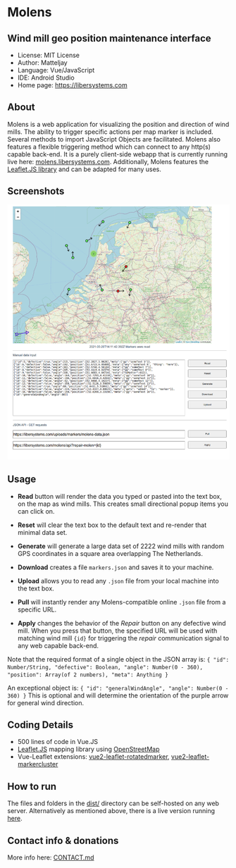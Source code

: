 # Molens
## Wind mill geo position maintenance interface

- License: MIT License
- Author: Matteljay
- Language: Vue/JavaScript
- IDE: Android Studio
- Home page: https://libersystems.com

## About

Molens is a web application for visualizing the position and direction of wind mills. The ability to trigger specific actions per map marker is included. Several methods to import JavaScript Objects are facilitated. Molens also features a flexible triggering method which can connect to any http(s) capable back-end. It is a purely client-side webapp that is currently running live here: [molens.libersystems.com](https://molens.libersystems.com/). Additionally, Molens features the [Leaflet.JS library](https://leafletjs.com/) and can be adapted for many uses.

## Screenshots
![interface](screenshots/ui.png)

## Usage

- **Read** button will render the data you typed or pasted into the text box, on the map as wind mills. This creates small directional popup items you can click on.
- **Reset** will clear the text box to the default text and re-render that minimal data set.
- **Generate** will generate a large data set of 2222 wind mills with random GPS coordinates in a square area overlapping The Netherlands.
- **Download** creates a file `markers.json` and saves it to your machine.
- **Upload** allows you to read any `.json` file from your local machine into the text box.

- **Pull** will instantly render any Molens-compatible online `.json` file from a specific URL.
- **Apply** changes the behavior of the *Repair* button on any defective wind mill. When you press that button, the specified URL will be used with matching wind mill `{id}` for triggering the *repair* communication signal to any web capable back-end.

Note that the required format of a single object in the JSON array is:
`{ "id": Number/String, "defective": Boolean, "angle": Number(0 - 360), "position": Array(of 2 numbers), "meta": Anything }`

An exceptional object is:
`{ "id": "generalWindAngle", "angle": Number(0 - 360) }`
This is optional and will determine the orientation of the purple arrow for general wind direction.

## Coding Details

- 500 lines of code in Vue.JS
- [Leaflet.JS](https://leafletjs.com/) mapping library using [OpenStreetMap](https://www.openstreetmap.org/)
- Vue-Leaflet extensions: [vue2-leaflet-rotatedmarker](https://github.com/mudin/vue2-leaflet-rotatedmarker), [vue2-leaflet-markercluster](https://github.com/jperelli/vue2-leaflet-markercluster)

## How to run

The files and folders in the [dist/](dist/) directory can be self-hosted on any web server. Alternatively as mentioned above, there is a live version running [here](https://molens.libersystems.com/).

## Contact info & donations

More info here: [CONTACT.md](CONTACT.md)

